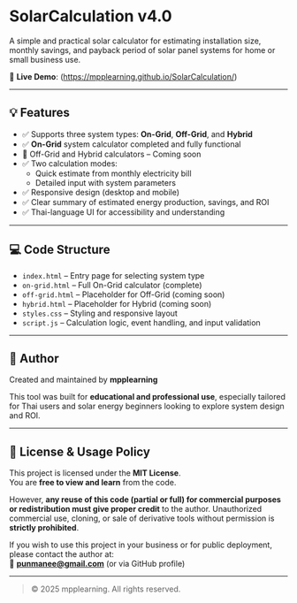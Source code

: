 # SolarCalculation v4.0

A simple and practical solar calculator for estimating installation size, monthly savings, and payback period of solar panel systems for home or small business use.

🔗 **Live Demo**: (https://mpplearning.github.io/SolarCalculation/)

---

## 💡 Features

- ✅ Supports three system types: **On-Grid**, **Off-Grid**, and **Hybrid**
- ✅ **On-Grid** system calculator completed and fully functional
- 🚧 Off-Grid and Hybrid calculators – Coming soon
- ✅ Two calculation modes:
  - Quick estimate from monthly electricity bill
  - Detailed input with system parameters
- ✅ Responsive design (desktop and mobile)
- ✅ Clear summary of estimated energy production, savings, and ROI
- ✅ Thai-language UI for accessibility and understanding

---

## 💻 Code Structure

- `index.html` – Entry page for selecting system type
- `on-grid.html` – Full On-Grid calculator (complete)
- `off-grid.html` – Placeholder for Off-Grid (coming soon)
- `hybrid.html` – Placeholder for Hybrid (coming soon)
- `styles.css` – Styling and responsive layout
- `script.js` – Calculation logic, event handling, and input validation

---

## 👤 Author

Created and maintained by **mpplearning**

This tool was built for **educational and professional use**, especially tailored for Thai users and solar energy beginners looking to explore system design and ROI.

---

## 📄 License & Usage Policy

This project is licensed under the **MIT License**.  
You are **free to view and learn** from the code.

However, **any reuse of this code (partial or full) for commercial purposes or redistribution must give proper credit** to the author. Unauthorized commercial use, cloning, or sale of derivative tools without permission is **strictly prohibited**.

If you wish to use this project in your business or for public deployment, please contact the author at:  
📧 **punmanee@gmail.com** (or via GitHub profile)

---

> © 2025 mpplearning. All rights reserved.
